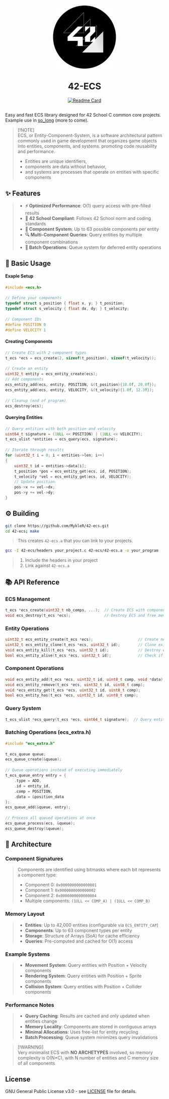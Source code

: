 <p align="center"><img src="https://github.com/MykleR/42-ecs/blob/main/42-ecs-logo.png" alt="logo" width="200" align="center"/></p>

<h1 id="logo" align="center"> 42-ECS </h1>

<div align="center">

[![Readme Card](https://github-readme-stats.vercel.app/api/pin/?username=MykleR&repo=so_long&theme=dark&bg_color=30,090a0c,494d59\&title_color=fff\&text_color=fff)](https://github.com/MykleR/so_long)

##

</div>

Easy and fast ECS library designed for 42 School C common core projects.
Example use in [so_long](https://github.com/MykleR/so_long) (more to come).

> [!NOTE]\
> ECS, or Entity-Component-System, is a software architectural pattern commonly used in game development that organizes game objects into entities, components, and systems. promoting code reusability and performance.
> - Entities are unique identifiers,
> - components are data without behavior,
> - and systems are processes that operate on entities with specific components

## ✨ Features

> - **⚡ Optimized Performance**: O(1) query access with pre-filled results
> - **📏 42 School Compliant**: Follows 42 School norm and coding standards
> - **🧩 Component System**: Up to 63 possible components per entity
> - **🔍 Multi-Component Queries**: Query entities by multiple component combinations
> - **🔄 Batch Operations**: Queue system for deferred entity operations

## 🚀 Basic Usage

#### Exaple Setup
```c
#include <ecs.h>

// Define your components
typedef struct s_position { float x, y; } t_position;
typedef struct s_velocity { float dx, dy; } t_velocity;

// Component IDs
#define POSITION 0
#define VELOCITY 1
```
#### Creating Components
```c
// Create ECS with 2 component types
t_ecs *ecs = ecs_create(2, sizeof(t_position), sizeof(t_velocity));

// Create an entity
uint32_t entity = ecs_entity_create(ecs);
// Add components
ecs_entity_add(ecs, entity, POSITION, &(t_position){10.0f, 20.0f});
ecs_entity_add(ecs, entity, VELOCITY, &(t_velocity){1.0f, 12.3f});

// Cleanup (end of program)
ecs_destroy(ecs);
```
#### Querying Entities
```c
// Query entities with both position and velocity
uint64_t signature = (1ULL << POSITION) | (1ULL << VELOCITY);
t_ecs_ulist *entities = ecs_query(ecs, signature);

// Iterate through results
for (uint32_t i = 0; i < entities->len; i++)
{
    uint32_t id = entities->data[i];
    t_position *pos = ecs_entity_get(ecs, id, POSITION);
    t_velocity *vel = ecs_entity_get(ecs, id, VELOCITY);
    // Update position
    pos->x += vel->dx;
    pos->y += vel->dy;
}
```
## ⚙️ Building

```bash
git clone https://github.com/MykleR/42-ecs.git
cd 42-ecs; make
```
> This creates `42-ecs.a` that you can link to your projects.
```bash
gcc -I 42-ecs/headers your_project.c 42-ecs/42-ecs.a -o your_program
```
> 1. Include the headers in your project
> 2. Link against `42-ecs.a`

## 📚 API Reference

### ECS Management
```c
t_ecs *ecs_create(uint32_t nb_comps, ...);  // Create ECS with component sizes
void ecs_destroy(t_ecs *ecs);               // Destroy ECS and free memory
```

### Entity Operations
```c
uint32_t ecs_entity_create(t_ecs *ecs);                    // Create new entity
uint32_t ecs_entity_clone(t_ecs *ecs, uint32_t id);        // Clone existing entity
void ecs_entity_kill(t_ecs *ecs, uint32_t id);             // Destroy entity
bool ecs_entity_alive(t_ecs *ecs, uint32_t id);            // Check if entity exists
```

### Component Operations
```c
void ecs_entity_add(t_ecs *ecs, uint32_t id, uint8_t comp, void *data);     // Add component
void ecs_entity_remove(t_ecs *ecs, uint32_t id, uint8_t comp);              // Remove component
void *ecs_entity_get(t_ecs *ecs, uint32_t id, uint8_t comp);                // Get component data
bool ecs_entity_has(t_ecs *ecs, uint32_t id, uint8_t comp);                 // Check component presence
```

### Query System
```c
t_ecs_ulist *ecs_query(t_ecs *ecs, uint64_t signature);  // Query entities by component mask
```

### Batching Operations (ecs_extra.h)
```c
#include "ecs_extra.h"

t_ecs_queue queue;
ecs_queue_create(&queue);

// Queue operations instead of executing immediately
t_ecs_queue_entry entry = {
    .type = ADD,
    .id = entity_id,
    .comp = POSITION,
    .data = &position_data
};
ecs_queue_add(&queue, entry);

// Process all queued operations at once
ecs_queue_process(ecs, &queue);
ecs_queue_destroy(&queue);
```

## 🧩 Architecture

### Component Signatures
> Components are identified using bitmasks where each bit represents a component type:
> - Component 0: `0x0000000000000001`
> - Component 1: `0x0000000000000002`
> - Component 2: `0x0000000000000004`
> - Multiple components: `(1ULL << COMP_A) | (1ULL << COMP_B)`

### Memory Layout
> - **Entities**: Up to 42,000 entities (configurable via `ECS_ENTITY_CAP`)
> - **Components**: Up to 63 component types per entity
> - **Storage**: Structure of Arrays (SoA) for cache efficiency
> - **Queries**: Pre-computed and cached for O(1) access

### Example Systems
> - **Movement System**: Query entities with Position + Velocity components
> - **Rendering System**: Query entities with Position + Sprite components
> - **Collision System**: Query entities with Position + Collider components

### Performance Notes

> - **Query Caching**: Results are cached and only updated when entities change
> - **Memory Locality**: Components are stored in contiguous arrays
> - **Minimal Allocations**: Uses free-list for entity recycling
> - **Batch Processing**: Queue system minimizes query invalidations

> [!WARNING]\
> Very minimalist ECS with **NO ARCHETYPES** involved, so memory complexity is O(N*C), with N number of entities and C memory size of all components

## License

GNU General Public License v3.0 - see [LICENSE](LICENSE) file for details.
